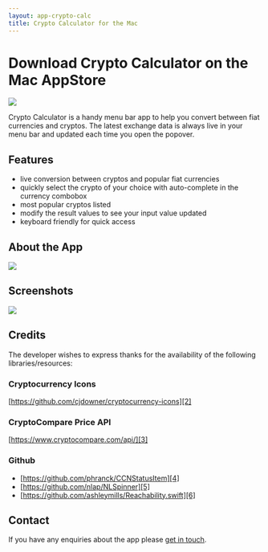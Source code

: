 ```yaml
---
layout: app-crypto-calc
title: Crypto Calculator for the Mac
---
```

# Download Crypto Calculator on the Mac AppStore
[![][image-1]][1] 

Crypto Calculator is a handy menu bar app to help you convert between fiat currencies and cryptos.  The latest exchange data is always live in your menu bar and updated each time you open the popover.

## Features
- live conversion between cryptos and popular fiat currencies
- quickly select the crypto of your choice with auto-complete in the currency combobox
- most popular cryptos listed
- modify the result values to see your input value updated
- keyboard friendly for quick access

## About the App
![][image-2]

## Screenshots
![][image-3]

## Credits
The developer wishes to express thanks for the availability of the following libraries/resources:

### Cryptocurrency Icons
[https://github.com/cjdowner/cryptocurrency-icons][2]

### CryptoCompare Price API
[https://www.cryptocompare.com/api/][3]

### Github
- [https://github.com/phranck/CCNStatusItem][4]
- [https://github.com/nlap/NLSpinner][5]
- [https://github.com/ashleymills/Reachability.swift][6]




## Contact
If you have any enquiries about the app please [get in touch][7].

[1]:	https://itunes.apple.com/gb/app/pollution-monitor/id1197195842?mt=12
[2]:	https://github.com/cjdowner/cryptocurrency-icons
[3]:	https://www.cryptocompare.com/api/
[4]:	https://github.com/phranck/CCNStatusItem
[5]:	https://github.com/nlap/NLSpinner
[6]:	https://github.com/ashleymills/Reachability.swift
[7]:	mailto:support@seagullsystems.com

[image-1]:	images/Download_on_the_Mac_App_Store_Badge_US-UK_165x40.svg
[image-2]:	images/icon_512x512.png
[image-3]:	images/crypto-calculator-screenshot.png